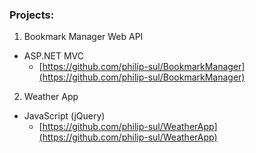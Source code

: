 ### Projects:

1. Bookmark Manager Web API
 * ASP.NET MVC
   * [https://github.com/philip-sul/BookmarkManager](https://github.com/philip-sul/BookmarkManager)

2. Weather App
 * JavaScript (jQuery)
   * [https://github.com/philip-sul/WeatherApp](https://github.com/philip-sul/WeatherApp)
